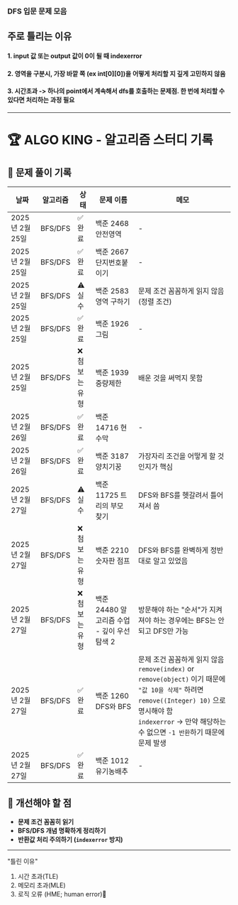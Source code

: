 
### DFS 입문 문제 모음

## 주로 틀리는 이유
#### 1. input 값 또는 output 값이 0이 될 때 indexerror
#### 2. 영역을 구분시, 가장 바깥 쪽 (ex int[0][0])을 어떻게 처리할 지 깊게 고민하지 않음
#### 3. 시간초과 -> 하나의 point에서 계속해서 dfs를 호출하는 문제점. 한 번에 처리할 수 있다면 처리하는 과정 필요


---

# 🏆 ALGO KING - 알고리즘 스터디 기록  
## 📜 문제 풀이 기록  

| 날짜 | 알고리즘 | 상태 | 문제 이름 | 메모 |
|------|---------|------|----------|------|
| 2025년 2월 25일 | BFS/DFS | ✅ 완료 | 백준 2468 안전영역 | - |
| 2025년 2월 25일 | BFS/DFS | ✅ 완료 | 백준 2667 단지번호붙이기 | - |
| 2025년 2월 25일 | BFS/DFS | ⚠️ 실수 | 백준 2583 영역 구하기 | 문제 조건 꼼꼼하게 읽지 않음 (정렬 조건) |
| 2025년 2월 25일 | BFS/DFS | ✅ 완료 | 백준 1926 그림 | - |
| 2025년 2월 25일 | BFS/DFS | ❌ 첨보는 유형 | 백준 1939 중량제한 | 배운 것을 써먹지 못함 |
| 2025년 2월 26일 | BFS/DFS | ✅ 완료 | 백준 14716 현수막 | - |
| 2025년 2월 26일 | BFS/DFS | ✅ 완료 | 백준 3187 양치기꿍 | 가장자리 조건을 어떻게 할 것인지가 핵심 |
| 2025년 2월 27일 | BFS/DFS | ⚠️ 실수 | 백준 11725 트리의 부모 찾기 | DFS와 BFS를 헷갈려서 틀어져서 씀 |
| 2025년 2월 27일 | BFS/DFS | ❌ 첨보는 유형 | 백준 2210 숫자판 점프 | DFS와 BFS를 완벽하게 정반대로 알고 있었음 |
| 2025년 2월 27일 | BFS/DFS | ❌ 첨보는 유형 | 백준 24480 알고리즘 수업 - 깊이 우선 탐색 2 | 방문해야 하는 "순서"가 지켜져야 하는 경우에는 BFS는 안되고 DFS만 가능 |
| 2025년 2월 27일 | BFS/DFS | ✅ 완료 | 백준 1260 DFS와 BFS | 문제 조건 꼼꼼하게 읽지 않음 <br> `remove(index)` or `remove(object)` 이기 때문에 `"값 10을 삭제"` 하려면 `remove((Integer) 10)` 으로 명시해야 함 <br> `indexerror` → 만약 해당하는 수 없으면 `-1 반환`하기 때문에 문제 발생 |
| 2025년 2월 27일 | BFS/DFS | ✅ 완료 | 백준 1012 유기농배추 | - |

## 📝 개선해야 할 점  
- **문제 조건 꼼꼼히 읽기**  
- **BFS/DFS 개념 명확하게 정리하기**  
- **반환값 처리 주의하기 (`indexerror` 방지)**  

---

"틀린 이유"
1. 시간 초과(TLE)
2. 메모리 초과(MLE)
3. 로직 오류 (HME; human error)🚀  
